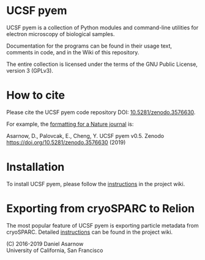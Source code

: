 # UCSF pyem
UCSF pyem is a collection of Python modules and command-line utilities for electron microscopy of biological samples.

Documentation for the programs can be found in their usage text, comments in code, and in the Wiki of this repository.

The entire collection is licensed under the terms of the GNU Public License, version 3 (GPLv3).

# How to cite

Please cite the UCSF pyem code repository DOI: [10.5281/zenodo.3576630](https://doi.org/10.5281/zenodo.3576630).

For example, the [formatting for a Nature journal](https://www.nature.com/nature/for-authors/formatting-guide) is:

Asarnow, D., Palovcak, E., Cheng, Y. UCSF pyem v0.5. Zenodo https://doi.org/10.5281/zenodo.3576630 (2019)

# Installation

To install UCSF pyem, please follow the
[instructions](https://github.com/asarnow/pyem/wiki/Install-pyem-with-Miniconda) in the project wiki.

# Exporting from cryoSPARC to Relion

The most popular feature of UCSF pyem is exporting particle metadata from cryoSPARC.
Detailed [instructions](https://github.com/asarnow/pyem/wiki/Export-from-cryoSPARC-v2) can be found in the project wiki.

(C) 2016-2019 Daniel Asarnow  
University of California, San Francisco
